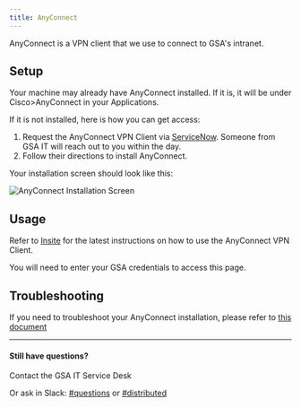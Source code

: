```yaml
---
title: AnyConnect
---
```


AnyConnect is a VPN client that we use to connect to GSA's intranet.

## Setup

Your machine may already have AnyConnect installed. If it is, it will be under Cisco>AnyConnect in your Applications.

If it is not installed, here is how you can get access:

1. Request the AnyConnect VPN Client via [ServiceNow](https://gsa.service-now.com/sp?id=sc_cat_item&sys_id=1bfdfdca78d3a400ce3ddff91a64940b&sysparm_category=b628125b7cec0100a6e757fe35f45fb8). Someone from GSA IT will reach out to you within the day.
2. Follow their directions to install AnyConnect.

Your installation screen should look like this:

![AnyConnect Installation Screen]({{site.baseurl}}/images/anyconnect/1.png)

## Usage

Refer to [Insite](https://preview-insite.gsa.gov/employee-resources/information-technology/do-it-yourself-self-help/telework-technology/virtual-private-network-vpn/vpn-to-mac-os-quick-setup#connect) for the latest instructions on how to use the AnyConnect VPN Client. 

You will need to enter your GSA credentials to access this page. 

## Troubleshooting

If you need to troubleshoot your AnyConnect installation, please refer to [this document](https://docs.google.com/document/d/1dighScy4bN346VYXfbZpkBu2TDZaduaurA_lOuXBYfo/)

---

#### Still have questions?

Contact the GSA IT Service Desk 

Or ask in Slack: [#questions](https://gsa-tts.slack.com/messages/questions/) or [#distributed](https://gsa-tts.slack.com/messages/distributed/)
